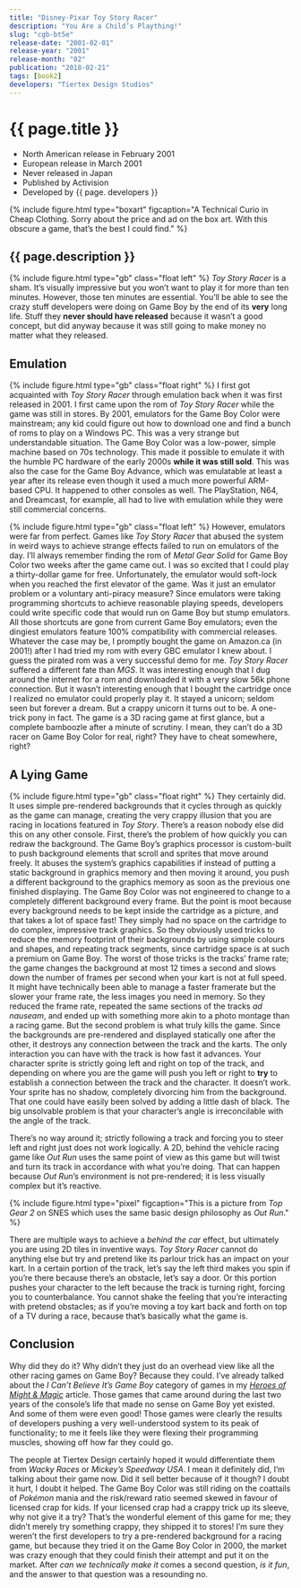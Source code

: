 ```yaml
---
title: "Disney⋅Pixar Toy Story Racer"
description: "You Are a Child’s Plaything!"
slug: "cgb-bt5e"
release-date: "2001-02-01"
release-year: "2001"
release-month: "02"
publication: "2018-02-21"
tags: [book2]
developers: "Tiertex Design Studios"
---
```

# {{ page.title }}

- North American release in February 2001
- European release in March 2001
- Never released in Japan
- Published by Activision
- Developed by {{ page. developers }}

{% include figure.html type="boxart" figcaption="A Technical Curio in Cheap Clothing. Sorry about the price and ad on the box art. With this obscure a game, that’s the best I could find." %}

## {{ page.description }}

{% include figure.html type="gb" class="float left" %}
*Toy Story Racer* is a sham. It’s visually impressive but you won’t want to play it for more than ten minutes. However, those ten minutes are essential. You’ll be able to see the crazy stuff developers were doing on Game Boy by the end of its **very** long life. Stuff they **never should have released** because it wasn’t a good concept, but did anyway because it was still going to make money no matter what they released.

## Emulation

{% include figure.html type="gb" class="float right" %}
I first got acquainted with *Toy Story Racer* through emulation back when it was first released in 2001. I first came upon the rom of *Toy Story Racer* while the game was still in stores. By 2001, emulators for the Game Boy Color were mainstream; any kid could figure out how to download one and find a bunch of roms to play on a Windows PC. This was a very strange but understandable situation. The Game Boy Color was a low-power, simple machine based on 70s technology. This made it possible to emulate it with the humble PC hardware of the early 2000s **while it was still sold**. This was also the case for the Game Boy Advance, which was emulatable at least a year after its release even though it used a much more powerful ARM-based CPU. It happened to other consoles as well. The PlayStation, N64, and Dreamcast, for example, all had to live with emulation while they were still commercial concerns.

{% include figure.html type="gb" class="float left" %}
However, emulators were far from perfect. Games like *Toy Story Racer* that abused the system in weird ways to achieve strange effects failed to run on emulators of the day. I’ll always remember finding the rom of *Metal Gear Solid* for Game Boy Color two weeks after the game came out. I was so excited that I could play a thirty-dollar game for free. Unfortunately, the emulator would soft-lock when you reached the first elevator of the game. Was it just an emulator problem or a voluntary anti-piracy measure? Since emulators were taking programming shortcuts to achieve reasonable playing speeds, developers could write specific code that would run on Game Boy but stump emulators. All those shortcuts are gone from current Game Boy emulators; even the dingiest emulators feature 100% compatibility with commercial releases. Whatever the case may be, I promptly bought the game on Amazon.ca (in 2001!) after I had tried my rom with every GBC emulator I knew about. I guess the pirated rom was a very successful demo for me. *Toy Story Racer* suffered a different fate than *MGS*. It was interesting enough that I dug around the internet for a rom and downloaded it with a very slow 56k phone connection. But it wasn’t interesting enough that I bought the cartridge once I realized no emulator could properly play it. It stayed a unicorn; seldom seen but forever a dream. But a crappy unicorn it turns out to be. A one-trick pony in fact. The game is a 3D racing game at first glance, but a complete bamboozle after a minute of scrutiny. I mean, they can’t do a 3D racer on Game Boy Color for real, right? They have to cheat somewhere, right?

## A Lying Game

{% include figure.html type="gb" class="float right" %}
They certainly did. It uses simple pre-rendered backgrounds that it cycles through as quickly as the game can manage, creating the very crappy illusion that you are racing in locations featured in *Toy Story*. There’s a reason nobody else did this on any other console. First, there’s the problem of how quickly you can redraw the background. The Game Boy’s graphics processor is custom-built to push background elements that scroll and sprites that move around freely. It abuses the system’s graphics capabilities if instead of putting a static background in graphics memory and then moving it around, you push a different background to the graphics memory as soon as the previous one finished displaying. The Game Boy Color was not engineered to change to a completely different background every frame. But the point is moot because every background needs to be kept inside the cartridge as a picture, and that takes a lot of space fast! They simply had no space on the cartridge to do complex, impressive track graphics. So they obviously used tricks to reduce the memory footprint of their backgrounds by using simple colours and shapes, and repeating track segments, since cartridge space is at such a premium on Game Boy. The worst of those tricks is the tracks’ frame rate; the game changes the background at most 12 times a second and slows down the number of frames per second when your kart is not at full speed. It might have technically been able to manage a faster framerate but the slower your frame rate, the less images you need in memory. So they reduced the frame rate, repeated the same sections of the tracks *ad nauseam*, and ended up with something more akin to a photo montage than a racing game. But the second problem is what truly kills the game. Since the backgrounds are pre-rendered and displayed statically one after the other, it destroys any connection between the track and the karts. The only interaction you can have with the track is how fast it advances. Your character sprite is strictly going left and right on top of the track, and depending on where you are the game will push you left or right to **try** to establish a connection between the track and the character. It doesn’t work. Your sprite has no shadow, completely divorcing him from the background. That one could have easily been solved by adding a little dash of black. The big unsolvable problem is that your character’s angle is irreconcilable with the angle of the track.

There’s no way around it; strictly following a track and forcing you to steer left and right just does not work logically. A 2D, behind the vehicle racing game like *Out Run* uses the same point of view as this game but will twist and turn its track in accordance with what you’re doing. That can happen because *Out Run*’s environment is not pre-rendered; it is less visually complex but it’s reactive.

{% include figure.html type="pixel" figcaption="This is a picture from *Top Gear 2* on SNES which uses the same basic design philosophy as *Out Run*." %}

There are multiple ways to achieve a *behind the car* effect, but ultimately you are using 2D tiles in inventive ways. *Toy Story Racer* cannot do anything else but try and pretend like its parlour trick has an impact on your kart. In a certain portion of the track, let’s say the left third makes you spin if you’re there because there’s an obstacle, let’s say a door. Or this portion pushes your character to the left because the track is turning right, forcing you to counterbalance. You cannot shake the feeling that you’re interacting with pretend obstacles; as if you’re moving a toy kart back and forth on top of a TV during a race, because that’s basically what the game is.

## Conclusion

Why did they do it? Why didn’t they just do an overhead view like all the other racing games on Game Boy? Because they could. I’ve already talked about the *I Can’t Believe It’s Game Boy* category of games in my [*Heroes of Might & Magic*](/articles/cgb-auhe) article. Those games that came around during the last two years of the console’s life that made no sense on Game Boy yet existed. And some of them were even good! Those games were clearly the results of developers pushing a very well-understood system to its peak of functionality; to me it feels like they were flexing their programming muscles, showing off how far they could go.

The people at Tiertex Design certainly hoped it would differentiate them from *Wacky Races* or *Mickey’s Speedway USA*. I mean it definitely did, I’m talking about their game now. Did it sell better because of it though? I doubt it hurt, I doubt it helped. The Game Boy Color was still riding on the coattails of *Pokémon* mania and the risk/reward ratio seemed skewed in favour of licensed crap for kids. If your licensed crap had a crappy trick up its sleeve, why not give it a try? That’s the wonderful element of this game for me; they didn’t merely try something crappy, they shipped it to stores! I’m sure they weren’t the first developers to try a pre-rendered background for a racing game, but because they tried it on the Game Boy Color in 2000, the market was crazy enough that they could finish their attempt and put it on the market. After *can we technically make it* comes a second question, *is it fun*, and the answer to that question was a resounding no.
